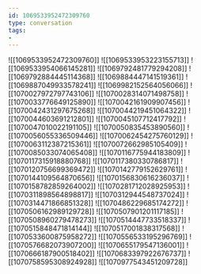```yaml
---
id: 1069533952472309760
type: conversation
tags:
- 
---
```

![[1069533952472309760]]
![[1069533953223155713]]
![[1069533954066145281]]
![[1069792481779294208]]
![[1069792884445114368]]
![[1069884447141519361]]
![[1069887049933578241]]
![[1069982152564056066]]
![[1070027972797743106]]
![[1070028314071498758]]
![[1070033776649125890]]
![[1070042161909907456]]
![[1070042431297675268]]
![[1070044219451064322]]
![[1070044603691212801]]
![[1070045107712417792]]
![[1070047010022191105]]
![[1070050835453890560]]
![[1070056055336509446]]
![[1070062454275760129]]
![[1070063112387215361]]
![[1070072662985105409]]
![[1070085033074065408]]
![[1070116775944183809]]
![[1070117315918880768]]
![[1070117380330786817]]
![[1070120756699369472]]
![[1070142779152629761]]
![[1070144109564870656]]
![[1070156830616236037]]
![[1070158782859264002]]
![[1070281712028925953]]
![[1070311898564898817]]
![[1070312944548737024]]
![[1070314471866851328]]
![[1070486229685174272]]
![[1070506162989129728]]
![[1070507901201117185]]
![[1070508960279478273]]
![[1070514447733518337]]
![[1070515848471814144]]
![[1070517001838317568]]
![[1070533600875958272]]
![[1070556533195296769]]
![[1070576682073907200]]
![[1070655179547136001]]
![[1070666187900518402]]
![[1070683397922676737]]
![[1070758595308924928]]
![[1070977543451209728]]

